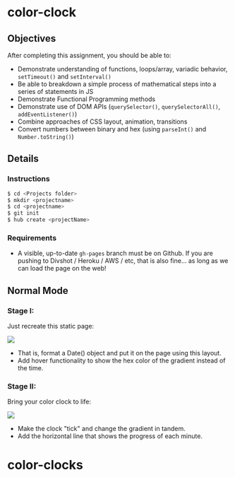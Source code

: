 # color-clock

## Objectives

After completing this assignment, you should be able to:

* Demonstrate understanding of functions, loops/array, variadic behavior, `setTimeout()` and `setInterval()`
* Be able to breakdown a simple process of mathematical steps into a series of statements in JS
* Demonstrate Functional Programming methods
* Demonstrate use of DOM APIs (`querySelector()`, `querySelectorAll()`, `addEventListener()`)
* Combine approaches of CSS layout, animation, transitions
* Convert numbers between binary and hex (using `parseInt()` and `Number.toString()`)

## Details

### Instructions

```sh
$ cd <Projects folder>
$ mkdir <projectname>
$ cd <projectname>
$ git init
$ hub create <projectName>

```

### Requirements

* A visible, up-to-date `gh-pages` branch must be on Github. If you are pushing to Divshot / Heroku / AWS / etc, that is also fine... as long as we can load the page on the web!

## Normal Mode

### Stage I:

Just recreate this static page:

![](./static-clock.gif)

* That is, format a Date() object and put it on the page using this layout.
* Add hover functionality to show the hex color of the gradient instead of the time.

### Stage II:

Bring your color clock to life:

![](./clock.gif)

* Make the clock "tick" and change the gradient in tandem.
* Add the horizontal line that shows the progress of each minute.
# color-clocks
